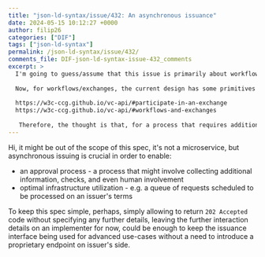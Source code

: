 ```yaml
---
title: "json-ld-syntax/issue/432: An asynchronous issuance"
date: 2024-05-15 10:12:27 +0000
author: filip26
categories: ["DIF"]
tags: ["json-ld-syntax"]
permalink: /json-ld-syntax/issue/432/
comments_file: DIF-json-ld-syntax-issue-432_comments
excerpt: >
  I'm going to guess/assume that this issue is primarily about workflows/exchanges. The reason for this is that if they aren't being used for delivery of a credential, then whether an additional process is required can be handled by the coordinator in any way whatsoever prior to making calls to the issuer API. So, we should focus this consideration on workflows/exchanges.    Now, for workflows/exchanges, the current design has some primitives in it already that are thought to cover this sort of situation and others like it. In particular, a VC API exchange does not require any VCs to be returned (issued) when it terminates *and* it can return a `redirectUrl` to continue the interaction. I can't link directly to this, but see these sections for `redirectUrl`:    https://w3c-ccg.github.io/vc-api/#participate-in-an-exchange  https://w3c-ccg.github.io/vc-api/#workflows-and-exchanges     Therefore, the thought is that, for a process that requires additional interaction / approval prior to issuance the exchange would return a `redirectUrl` to send a user back to a coordinator website where it can tell the user that their request has been accepted and that they will be notified (by some coordinator+user-determined means) when they can return to be issued any VC(s). In theory, these primitives should enable a number of more complex / interesting flows to be built without having to specialize further.
---
```

Hi,
it might be out of the scope of this spec, it's not a microservice, but asynchronous issuing is crucial in order to enable:

* an approval process - a process that might involve collecting additional information, checks, and even human involvement
* optimal infrastructure utilization - e.g. a queue of requests scheduled to be processed on an issuer's terms 

To keep this spec simple, perhaps, simply allowing to return `202 Accepted` code without specifying any further details, leaving the further interaction details on an implementer for now, could be enough to keep the issuance interface being used for advanced use-cases without a need to introduce a proprietary endpoint on issuer's side.